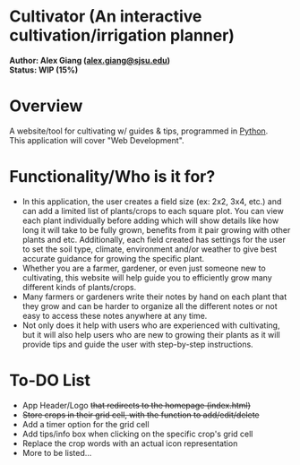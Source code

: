 # Cultivator (An interactive cultivation/irrigation planner)

**Author: Alex Giang (alex.giang@sjsu.edu)**  
**Status: WIP (15%)**

# Overview
A website/tool for cultivating w/ guides & tips, programmed in [Python](https://en.wikipedia.org/wiki/Python_(programming_language)).  
This application will cover "Web Development".  

# Functionality/Who is it for?
* In this application, the user creates a field size (ex: 2x2, 3x4, etc.) and can add a limited list of plants/crops to each square plot. You can view each plant individually before adding which will show details like how long it will take to be fully grown, benefits from it pair growing with other plants and etc. Additionally, each field created has settings for the user to set the soil type, climate, environment and/or weather to give best accurate guidance for growing the specific plant.
* Whether you are a farmer, gardener, or even just someone new to cultivating, this website will help guide you to efficiently grow many different kinds of plants/crops.  
* Many farmers or gardeners write their notes by hand on each plant that they grow and can be harder to organize all the different notes or not easy to access these notes anywhere at any time.  
* Not only does it help with users who are experienced with cultivating, but it will also help users who are new to growing their plants as it will provide tips and guide the user with step-by-step instructions.

# To-DO List
* App Header/Logo ~~that redirects to the homepage (index.html)~~
* ~~Store crops in their grid cell, with the function to add/edit/delete~~
* Add a timer option for the grid cell
* Add tips/info box when clicking on the specific crop's grid cell
* Replace the crop words with an actual icon representation
* More to be listed...

